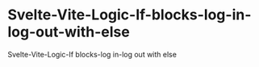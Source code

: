 # Svelte-Vite-Logic-If-blocks-log-in-log-out-with-else
Svelte-Vite-Logic-If blocks-log in-log out with else
